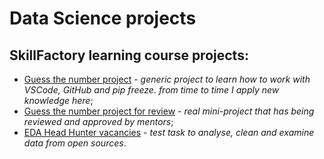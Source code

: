 # Data Science projects

## SkillFactory learning course projects:

* [Guess the number project](https://github.com/astaticmass/sf_ds/tree/main/project_1) - *generic project to learn how to work with VSCode, GitHub and pip freeze. from time to time I apply new knowledge here*;
* [Guess the number project for review](https://github.com/astaticmass/sf_ds/tree/main/project_2) - *real mini-project that has being reviewed and approved by mentors*;
* [EDA Head Hunter vacancies](https://github.com/astaticmass/sf_ds/tree/main/project_3) - *test task to analyse, clean and examine data from open sources*.